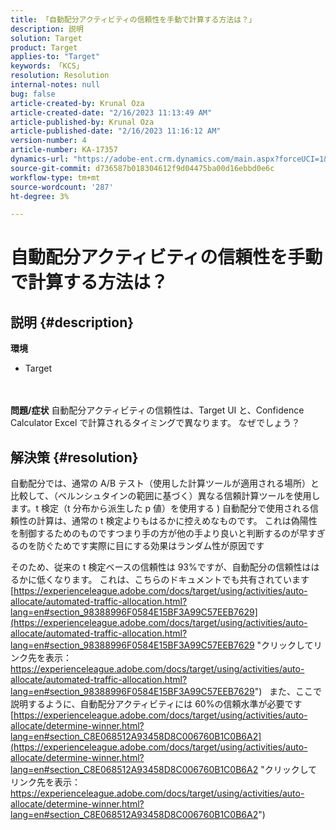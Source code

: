 ```yaml
---
title: 「自動配分アクティビティの信頼性を手動で計算する方法は？」
description: 説明
solution: Target
product: Target
applies-to: "Target"
keywords: 「KCS」
resolution: Resolution
internal-notes: null
bug: false
article-created-by: Krunal Oza
article-created-date: "2/16/2023 11:13:49 AM"
article-published-by: Krunal Oza
article-published-date: "2/16/2023 11:16:12 AM"
version-number: 4
article-number: KA-17357
dynamics-url: "https://adobe-ent.crm.dynamics.com/main.aspx?forceUCI=1&pagetype=entityrecord&etn=knowledgearticle&id=de4027f9-eaad-ed11-aad1-6045bd006793"
source-git-commit: d736587b018304612f9d04475ba00d16ebbd0e6c
workflow-type: tm+mt
source-wordcount: '287'
ht-degree: 3%

---
```


# 自動配分アクティビティの信頼性を手動で計算する方法は？

## 説明 {#description}

<b>環境</b>
- Target

<br> <br><b>問題/症状</b>
自動配分アクティビティの信頼性は、Target UI と、Confidence Calculator Excel で計算されるタイミングで異なります。 なぜでしょう？


## 解決策 {#resolution}


自動配分では、通常の A/B テスト（使用した計算ツールが適用される場所）と比較して、（ベルンシュタインの範囲に基づく）異なる信頼計算ツールを使用します。t 検定（t 分布から派生した p 値）を使用する )
自動配分で使用される信頼性の計算は、通常の t 検定よりもはるかに控えめなものです。 これは偽陽性を制御するためのものですつまり手の方が他の手より良いと判断するのが早すぎるのを防ぐためです実際に目にする効果はランダム性が原因です

そのため、従来の t 検定ベースの信頼性は 93%ですが、自動配分の信頼性ははるかに低くなります。 これは、こちらのドキュメントでも共有されています  [https://experienceleague.adobe.com/docs/target/using/activities/auto-allocate/automated-traffic-allocation.html?lang=en#section_98388996F0584E15BF3A99C57EEB7629](https://experienceleague.adobe.com/docs/target/using/activities/auto-allocate/automated-traffic-allocation.html?lang=en#section_98388996F0584E15BF3A99C57EEB7629 "クリックしてリンク先を表示：https://experienceleague.adobe.com/docs/target/using/activities/auto-allocate/automated-traffic-allocation.html?lang=en#section_98388996F0584E15BF3A99C57EEB7629")
 
また、ここで説明するように、自動配分アクティビティには 60%の信頼水準が必要です  [https://experienceleague.adobe.com/docs/target/using/activities/auto-allocate/determine-winner.html?lang=en#section_C8E068512A93458D8C006760B1C0B6A2](https://experienceleague.adobe.com/docs/target/using/activities/auto-allocate/determine-winner.html?lang=en#section_C8E068512A93458D8C006760B1C0B6A2 "クリックしてリンク先を表示：https://experienceleague.adobe.com/docs/target/using/activities/auto-allocate/determine-winner.html?lang=en#section_C8E068512A93458D8C006760B1C0B6A2")
<br> 